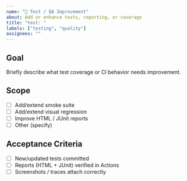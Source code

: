 ```yaml
---
name: "🧪 Test / QA Improvement"
about: Add or enhance tests, reporting, or coverage
title: "test: "
labels: ["testing", "quality"]
assignees: ""
---
```


## Goal

Briefly describe what test coverage or CI behavior needs improvement.

## Scope

- [ ] Add/extend smoke suite
- [ ] Add/extend visual regression
- [ ] Improve HTML / JUnit reports
- [ ] Other (specify)

## Acceptance Criteria

- [ ] New/updated tests committed
- [ ] Reports (HTML + JUnit) verified in Actions
- [ ] Screenshots / traces attach correctly
